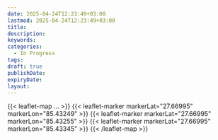 ```yaml
---
date: 2025-04-24T12:23:49+03:00
lastmod: 2025-04-24T12:23:49+03:00
title: 
description: 
keywords: 
categories:
  - In Progress
tags: 
draft: true
publishDate: 
expiryDate: 
layout:
---
```

{{< leaflet-map ... >}}
    {{< leaflet-marker markerLat="27.66995" markerLon="85.43249" >}}
    {{< leaflet-marker markerLat="27.66995" markerLon="85.43255" >}}
    {{< leaflet-marker markerLat="27.66995" markerLon="85.43345" >}}
{{< /leaflet-map >}}

